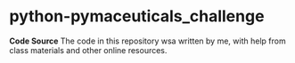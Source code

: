 # python-pymaceuticals_challenge

**Code Source**
The code in this repository wsa written by me, with help from class materials and other online resources.  
